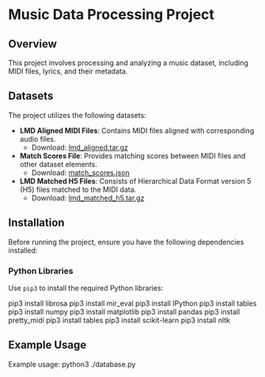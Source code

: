 # Music Data Processing Project

## Overview
This project involves processing and analyzing a music dataset, including MIDI files, lyrics, and their metadata.

## Datasets
The project utilizes the following datasets:
- **LMD Aligned MIDI Files**: Contains MIDI files aligned with corresponding audio files. 
  - Download: [lmd_aligned.tar.gz](http://hog.ee.columbia.edu/craffel/lmd/lmd_aligned.tar.gz)
- **Match Scores File**: Provides matching scores between MIDI files and other dataset elements.
  - Download: [match_scores.json](http://hog.ee.columbia.edu/craffel/lmd/match_scores.json)
- **LMD Matched H5 Files**: Consists of Hierarchical Data Format version 5 (H5) files matched to the MIDI data.
  - Download: [lmd_matched_h5.tar.gz](http://hog.ee.columbia.edu/craffel/lmd/lmd_matched_h5.tar.gz)

## Installation
Before running the project, ensure you have the following dependencies installed:

### Python Libraries
Use `pip3` to install the required Python libraries:

pip3 install librosa
pip3 install mir_eval
pip3 install IPython
pip3 install tables
pip3 install numpy
pip3 install matplotlib
pip3 install pandas
pip3 install pretty_midi
pip3 install tables
pip3 install scikit-learn
pip3 install nltk

## Example Usage
Example usage: python3 ./database.py